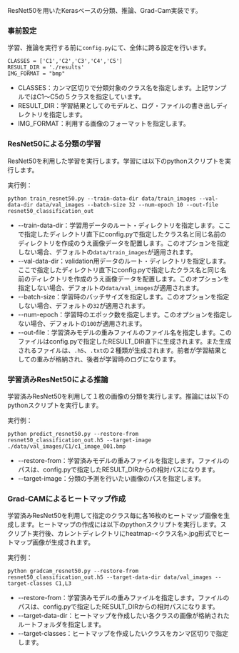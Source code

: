 ResNet50を用いたKerasベースの分類、推論、Grad-Cam実装です。

### 事前設定

学習、推論を実行する前に`config.py`にて、全体に跨る設定を行います。

```
CLASSES = ['C1','C2','C3','C4','C5']
RESULT_DIR = './results'
IMG_FORMAT = "bmp"
```

- CLASSES：カンマ区切りで分類対象のクラス名を指定します。上記サンプルではC1〜C5の５クラスを指定しています。
- RESULT_DIR：学習結果としてのモデルと、ログ・ファイルの書き出しディレクトリを指定します。
- IMG_FORMAT：利用する画像のフォーマットを指定します。

### ResNet50による分類の学習

ResNet50を利用した学習を実行します。学習には以下のpythonスクリプトを実行します。

実行例：

```
python train_resnet50.py --train-data-dir data/train_images --val-data-dir data/val_images --batch-size 32 --num-epoch 10 --out-file resnet50_classification_out
```

- --train-data-dir：学習用データのルート・ディレクトリを指定します。ここで指定したディレクトリ直下にconfig.pyで指定したクラス名と同じ名前のディレクトリを作成のうえ画像データを配置します。このオプションを指定しない場合、デフォルトの`data/train_images`が適用されます。
- --val-data-dir：validation用データのルート・ディレクトリを指定します。ここで指定したディレクトリ直下にconfig.pyで指定したクラス名と同じ名前のディレクトリを作成のうえ画像データを配置します。このオプションを指定しない場合、デフォルトの`data/val_images`が適用されます。
- --batch-size：学習時のバッチサイズを指定します。このオプションを指定しない場合、デフォルトの`32`が適用されます。
- --num-epoch：学習時のエポック数を指定します。このオプションを指定しない場合、デフォルトの`100`が適用されます。
- --out-file：学習済みモデルの重みファイルのファイル名を指定します。このファイルはconfig.pyで指定したRESULT_DIR直下に生成されます。また生成されるファイルは、`.h5`、`.txt`の２種類が生成されます。前者が学習結果としての重みが格納され、後者が学習時のログになります。

### 学習済みResNet50による推論

学習済みResNet50を利用して１枚の画像の分類を実行します。推論には以下のpythonスクリプトを実行します。

実行例：

```
python predict_resnet50.py --restore-from resnet50_classification_out.h5 --target-image ./data/val_images/C1/c1_image_001.bmp
```

- --restore-from：学習済みモデルの重みファイルを指定します。ファイルのパスは、config.pyで指定したRESULT_DIRからの相対パスになります。
- --target-image：分類の予測を行いたい画像のパスを指定します。


### Grad-CAMによるヒートマップ作成

学習済みResNet50を利用して指定のクラス毎に各16枚のヒートマップ画像を生成します。ヒートマップの作成には以下のpythonスクリプトを実行します。スクリプト実行後、カレントディレクトリにheatmap-<クラス名>.jpg形式でヒートマップ画像が生成されます。

実行例：

```
python gradcam_resnet50.py --restore-from resnet50_classification_out.h5 --target-data-dir data/val_images --target-classes C1,L3
```

- --restore-from：学習済みモデルの重みファイルを指定します。ファイルのパスは、config.pyで指定したRESULT_DIRからの相対パスになります。
- --target-data-dir：ヒートマップを作成したい各クラスの画像が格納されたルートフォルダを指定します。
- --target-classes：ヒートマップを作成したいクラスをカンマ区切りで指定します。


